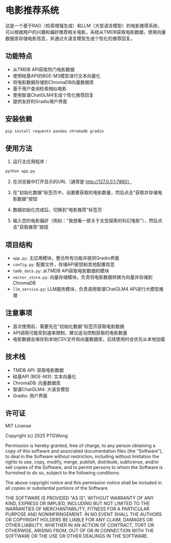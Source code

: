 # 电影推荐系统

这是一个基于RAG（检索增强生成）和LLM（大型语言模型）的电影推荐系统，可以根据用户的兴趣和偏好推荐相关电影。系统从TMDB获取电影数据，使用向量数据库存储电影信息，并通过大语言模型生成个性化的推荐回复。

## 功能特点

- 从TMDB API获取热门电影数据
- 使用硅基API的BGE-M3模型进行文本向量化
- 将电影数据存储到ChromaDB向量数据库
- 基于用户查询检索相似电影
- 使用智谱ChatGLM4生成个性化推荐回复
- 提供友好的Gradio用户界面

## 安装依赖

```bash
pip install requests pandas chromadb gradio
```

## 使用方法

1. 运行主应用程序：

```bash
python app.py
```

2. 在浏览器中打开显示的URL（通常是 http://127.0.0.1:7860）

3. 在"初始化数据"标签页中，设置要获取的电影数量，然后点击"获取并存储电影数据"按钮

4. 数据初始化完成后，切换到"电影推荐"标签页

5. 输入您的电影偏好（例如："我想看一部关于太空探索的科幻电影"），然后点击"获取推荐"按钮

## 项目结构

- `app.py`: 主应用模块，整合所有功能并提供Gradio界面
- `config.py`: 配置文件，存储API密钥和其他配置信息
- `tmdb_data.py`: 从TMDB API获取电影数据的模块
- `vector_store.py`: 向量存储模块，负责将电影数据转换为向量并存储到ChromaDB
- `llm_service.py`: LLM服务模块，负责调用智谱ChatGLM4 API进行大模型推理

## 注意事项

- 首次使用前，需要先在"初始化数据"标签页获取电影数据
- API调用可能受到速率限制，建议适当控制获取的电影数量
- 电影数据会保存到本地CSV文件和向量数据库，后续使用时会优先从本地加载

## 技术栈

- TMDB API: 获取电影数据
- 硅基API (BGE-M3): 文本向量化
- ChromaDB: 向量数据库
- 智谱ChatGLM4: 大语言模型
- Gradio: 用户界面

## 许可证

MIT License

Copyright (c) 2025 PTGWong

Permission is hereby granted, free of charge, to any person obtaining a copy
of this software and associated documentation files (the "Software"), to deal
in the Software without restriction, including without limitation the rights
to use, copy, modify, merge, publish, distribute, sublicense, and/or sell
copies of the Software, and to permit persons to whom the Software is
furnished to do so, subject to the following conditions:

The above copyright notice and this permission notice shall be included in all
copies or substantial portions of the Software.

THE SOFTWARE IS PROVIDED "AS IS", WITHOUT WARRANTY OF ANY KIND, EXPRESS OR
IMPLIED, INCLUDING BUT NOT LIMITED TO THE WARRANTIES OF MERCHANTABILITY,
FITNESS FOR A PARTICULAR PURPOSE AND NONINFRINGEMENT. IN NO EVENT SHALL THE
AUTHORS OR COPYRIGHT HOLDERS BE LIABLE FOR ANY CLAIM, DAMAGES OR OTHER
LIABILITY, WHETHER IN AN ACTION OF CONTRACT, TORT OR OTHERWISE, ARISING FROM,
OUT OF OR IN CONNECTION WITH THE SOFTWARE OR THE USE OR OTHER DEALINGS IN THE
SOFTWARE.
